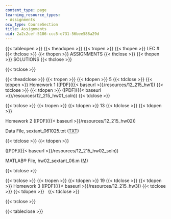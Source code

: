 ```yaml
---
content_type: page
learning_resource_types:
- Assignments
ocw_type: CourseSection
title: Assignments
uid: 2a2c2cef-5186-ccc5-e731-56bee588a29d
---
```


{{< tableopen >}}
{{< theadopen >}}
{{< tropen >}}
{{< thopen >}}
LEC #
{{< thclose >}}
{{< thopen >}}
ASSIGNMENTS
{{< thclose >}}
{{< thopen >}}
SOLUTIONS
{{< thclose >}}

{{< trclose >}}

{{< theadclose >}}
{{< tropen >}}
{{< tdopen >}}
5
{{< tdclose >}}
{{< tdopen >}}
Homework 1 ([PDF]({{< baseurl >}}/resources/12_215_hw1))
{{< tdclose >}}
{{< tdopen >}}
([PDF]({{< baseurl >}}/resources/12_215_hw01_soln))
{{< tdclose >}}

{{< trclose >}}
{{< tropen >}}
{{< tdopen >}}
13
{{< tdclose >}}
{{< tdopen >}}


Homework 2 ([PDF]({{< baseurl >}}/resources/12_215_hw02))

Data File, sextant\_061025.txt ([TXT](/courses/earth-atmospheric-and-planetary-sciences/12-215-modern-navigation-fall-2006/assignments/sextant_061025.txt))


{{< tdclose >}}
{{< tdopen >}}


([PDF]({{< baseurl >}}/resources/12_215_hw02_soln))

MATLAB® File, hw02\_sextant\_06.m ([M](/courses/earth-atmospheric-and-planetary-sciences/12-215-modern-navigation-fall-2006/assignments/hw02_sextant_06.m))


{{< tdclose >}}

{{< trclose >}}
{{< tropen >}}
{{< tdopen >}}
19
{{< tdclose >}}
{{< tdopen >}}
Homework 3 ([PDF]({{< baseurl >}}/resources/12_215_hw3))
{{< tdclose >}}
{{< tdopen >}}
 
{{< tdclose >}}

{{< trclose >}}

{{< tableclose >}}